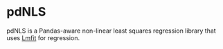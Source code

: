 # pdNLS

pdNLS is a Pandas-aware non-linear least squares regression library that uses [Lmfit](https://github.com/lmfit/lmfit-py/) for regression.



